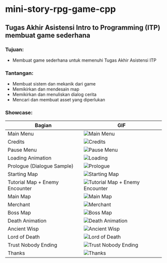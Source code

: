 # mini-story-rpg-game-cpp
## Tugas Akhir Asistensi Intro to Programming (ITP) membuat game sederhana
### Tujuan:
- Membuat game sederhana untuk memenuhi Tugas Akhir Asistensi ITP

### Tantangan:
- Membuat sistem dan mekanik dari game
- Memikirkan dan mendesain map
- Memikirkan dan menuliskan dialog cerita
- Mencari dan membuat asset yang diperlukan

### Showcase:
| Bagian | GIF |
| - | - |
| Main Menu  | ![Main Menu](https://github.com/user-attachments/assets/f1c45b81-0dc9-4964-bee0-8fb89b8d46dd) |
| Credits | ![Credits](https://github.com/user-attachments/assets/0946f6dc-f12b-473d-8212-361d39593282) |
| Pause Menu | ![Pause Menu](https://github.com/user-attachments/assets/20b69ab4-e17f-4b50-bd69-f3062fcff7fb) |
| Loading Animation  | ![Loading](https://github.com/user-attachments/assets/95580340-b921-4031-8e84-0989d2701a07) |
| Prologue (Dialogue Sample) | ![Prologue](https://github.com/user-attachments/assets/b861d0c2-5d59-4170-905a-2f11e141d1a2) |
| Starting Map | ![Starting Map](https://github.com/user-attachments/assets/3079b8ec-7e51-4da8-b1d8-bc039689a212) |
| Tutorial Map + Enemy Encounter | ![Tutorial Map + Enemy Encounter](https://github.com/user-attachments/assets/48b5ca8b-1887-480b-b34e-9f3549199d27) |
| Main Map | ![Main Map](https://github.com/user-attachments/assets/e5125a1e-473c-4ee7-b9c4-88a96da75a0e) |
| Merchant | ![Merchant](https://github.com/user-attachments/assets/3b1b211d-6d3b-4b09-b971-20d7085b0661) |
| Boss Map | ![Boss Map](https://github.com/user-attachments/assets/1b8341a7-7d64-4f07-b987-99fb74db4818) |
| Death Animation | ![Death Animation](https://github.com/user-attachments/assets/34c223cd-e567-4f1b-a764-d9f3f8ad7577) |
| Ancient Wisp | ![Ancient Wisp](https://github.com/user-attachments/assets/cfb4fce9-a5e3-4126-b2ec-c78a3dcef7e2) |
| Lord of Death | ![Lord of Death](https://github.com/user-attachments/assets/2dc36b73-af22-4b64-9d72-2feaf4a5ccdd) |
| Trust Nobody Ending | ![Trust Nobody Ending](https://github.com/user-attachments/assets/c96716ae-dc0b-4fd5-ab43-cae2ce43c4fe) |
| Thanks | ![Thanks](https://github.com/user-attachments/assets/713a82e5-0bfc-4636-988b-823f20e78828) |
